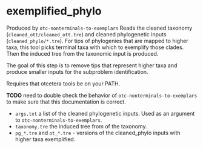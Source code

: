 # exemplified_phylo
Produced by `otc-nonterminals-to-exemplars`
Reads the cleaned taxonomy (`cleaned_ott/cleaned_ott.tre`) and
cleaned phylogenetic inputs (`cleaned_phylo/*.tre`).
For tips of phylogenies that are mapped to higher taxa, 
    this tool picks terminal taxa with which to exemplify those clades.
Then the induced tree from the taxonomic input is produced.

The goal of this step is to remove tips that represent higher taxa and
produce smaller inputs for the subproblem identification.

Requires that otcetera tools be on your PATH.

**TODO** need to double check the behavior of `otc-nonterminals-to-exemplars`
to make sure that this documentation is correct.

  * `args.txt` a list of the cleaned phylogenetic inputs. Used as an argument
  to `otc-nonterminals-to-exemplars`.
  * `taxonomy.tre` the induced tree from of the taxonomy.
  * `pg_*.tre` and `ot_*.tre` - versions of the cleaned_phylo inputs with higher taxa exemplified.